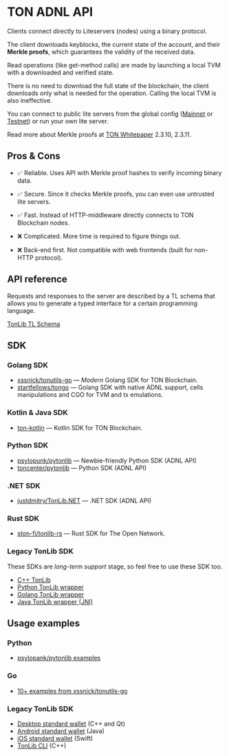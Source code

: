 # TON ADNL API

Clients connect directly to Liteservers (nodes) using a binary protocol.

The client downloads keyblocks, the current state of the account, and their **Merkle proofs**, which guarantees the validity of the received data.

Read operations (like get-method calls) are made by launching a local TVM with a downloaded and verified state.

There is no need to download the full state of the blockchain, the client downloads only what is needed for the operation. Calling the local TVM is also ineffective.

You can connect to public lite servers from the global config ([Mainnet](https://ton.org/global-config.json) or [Testnet](https://ton.org/testnet-global.config.json)) or run your own lite server.

Read more about Merkle proofs at [TON Whitepaper](https://ton.org/ton.pdf) 2.3.10, 2.3.11.

## Pros & Cons

- ✅ Reliable. Uses API with Merkle proof hashes to verify incoming binary data.  
- ✅ Secure. Since it checks Merkle proofs, you can even use untrusted lite servers.  
- ✅ Fast. Instead of HTTP-middleware directly connects to TON Blockchain nodes. 

- ❌ Complicated. More time is required to figure things out.  
- ❌ Back-end first. Not compatible with web frontends (built for non-HTTP protocol).

## API reference

Requests and responses to the server are described by a TL schema that allows you to generate a typed interface for a certain programming language.

[TonLib TL Schema](https://github.com/ton-blockchain/ton/blob/master/tl/generate/scheme/tonlib_api.tl)

## SDK

### Golang SDK

- [xssnick/tonutils-go](https://github.com/xssnick/tonutils-go) — _Modern_ Golang SDK for TON Blockchain.
- [startfellows/tongo](https://github.com/startfellows/tongo) — Golang SDK with native ADNL support, cells manipulations and CGO for TVM and tx emulations.

### Kotlin & Java SDK

- [ton-kotlin](https://github.com/andreypfau/ton-kotlin) — Kotlin SDK for TON Blockchain.

### Python SDK

- [psylopunk/pytonlib](https://github.com/psylopunk/pytonlib) — Newbie-friendly Python SDK (ADNL API)
- [toncenter/pytonlib](https://github.com/toncenter/pytonlib) — Python SDK (ADNL API)

### .NET SDK

- [justdmitry/TonLib.NET](https://github.com/justdmitry/TonLib.NET) — .NET SDK (ADNL API)

### Rust SDK

- [ston-fi/tonlib-rs](https://github.com/ston-fi/tonlib-rs) — Rust SDK for The Open Network.

### Legacy TonLib SDK

These SDKs are _long-term support_ stage, so feel free to use these SDK too.

- [C++ TonLib](https://github.com/ton-blockchain/ton/tree/master/example/cpp)
- [Python TonLib wrapper](https://github.com/toncenter/pytonlib)
- [Golang TonLib wrapper](https://github.com/ton-blockchain/tonlib-go)
- [Java TonLib wrapper (JNI)](https://github.com/ton-blockchain/tonlib-java)


## Usage examples

### Python

- [psylopank/pytonlib examples](https://github.com/psylopunk/pytonlib/tree/main/examples)

### Go

- [10+ examples from xssnick/tonutils-go](https://github.com/xssnick/tonutils-go/tree/master/example)

### Legacy TonLib SDK

- [Desktop standard wallet](https://github.com/ton-blockchain/wallet-desktop) (C++ and Qt)
- [Android standard wallet](https://github.com/ton-blockchain/wallet-android) (Java)
- [iOS standard wallet](https://github.com/ton-blockchain/wallet-ios) (Swift)
- [TonLib CLI](https://github.com/ton-blockchain/ton/blob/master/tonlib/tonlib/tonlib-cli.cpp) (C++)
